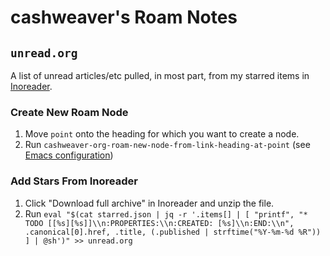 # cashweaver's Roam Notes

## `unread.org`

A list of unread articles/etc pulled, in most part, from my starred items in [Inoreader](http://inoreader.com).

### Create New Roam Node

1. Move `point` onto the heading for which you want to create a node.
1. Run `cashweaver-org-roam-new-node-from-link-heading-at-point` (see [Emacs configuration](https://github.com/cashweaver/dotfiles/blob/main/config/doom/config.org))

### Add Stars From Inoreader

1. Click "Download full archive" in Inoreader and unzip the file.
1. Run `eval "$(cat starred.json | jq -r '.items[] | [ "printf", "* TODO [[%s][%s]]\\n:PROPERTIES:\\n:CREATED: [%s]\\n:END:\\n", .canonical[0].href, .title, (.published | strftime("%Y-%m-%d %R")) ] | @sh')" >> unread.org`
